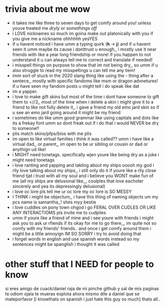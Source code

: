 # trivia about me wow
- it takes me like three to seven days to get comfy around you! unless youve treated me *dryly* or *somethings off*
- i LOVE nicknames so much im goina make out platonically with you if you give me a nickname ohhhhhh yesYES
- if u havent noticed i have umm a typing quirk (**h** -> **j**) and if u havent seen it umm maybe its cause i donttrust u enough,, i mostly use it near friends with like a year long friendship or more! if you happen to not understand it u can always tell me to correct and translate if needed!
- i misspell things on purpose to show that im not being dry,, so umm if u also struggle to read my misspellings u can tell me any tiem!
- imm sort of stuck in the 2020 slang thing like using the - thing after a sentece,, mostly with specific fandoms like msm or dragon advnetures! if u have seen my fandom posts u might tell i do speak like dat
- im a yapper.
- i love to make gift skins but most of the time i dont have someone to gift them to <//3,, most of the time when i delete a skin i might give it to a friend to like not fully delete it,, i gave a friend my old emo jard skin so if u see an emo jard going around it might be my friend
- i sometimes do like umm good grammar like using capitals and dots like its a frekay font umm so dont freak out if i do that i would NEVER be dry to someone!!
- plis match skins/pfps/bios with me plis
- im open to like virtual families i think it was called?? umm i have like a virtual dad,, or parent,, im open to be ur sibling or cousin or dad or anythign ud like!
- i MIGHT need tonetags. specifically wjen youre like being dry as a joke i might need tonetags
- i love ranting and yapping and takling about my ships ooooh my god i rlly love talking about my ships,, i still only do it if youre like a rlly close friend tjat i trust with all my soul and i believe you WONT make fun of me (all my ships are delusional like,,, coulples that love eachoter sincerely and yea its depressingly delusional)
- i love oc lore pls tell me ur oc lore my oc lore is SO MESSY
- I THINK i might be objectum,, i have this thing of naming objects um my pcs name is samantha,,! shes myy bestie
- i love cuddles on pony town ohgod i go FERAL OVER CUDLES OR LIKE ANY INTERACTIOMS pls invite me to cudpiles
- umm if youre like a friend of mine and i see youre with friends i might ask you to ask ur rfiends if its okay for me to go there,,, im quite not so comfy with my friends' friends.. and once i get comfy around them i might be a little annoyign IM SO SORRY i try to avoid doing that
- i forget words in english and use spanish words instead so my sentences might be spanglish i thought it was called
# other stuff that I NEED for people to know
si eres amigo de cuack/daniel raja de mi pinche github y sal de mis paginas te odiom ojala te mueras explota ahora mismo dile a daniel que se mateporfavor [i knowthats on spanish i just hate this guy so much]
thats all..
